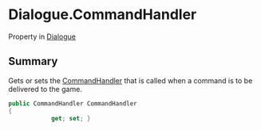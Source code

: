 # Dialogue.CommandHandler

Property in [Dialogue](/docs/api/csharp/yarn.dialogue.md)

## Summary


Gets or sets the  <a href="yarn.commandhandler.md">CommandHandler</a>  that is called
when a command is to be delivered to the game.


```csharp
public CommandHandler CommandHandler
{
            get; set; }
```


